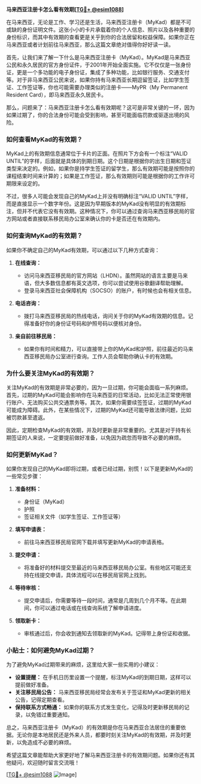 **马来西亚注册卡怎么看有效期[[TG💪+ @esim1088](https://t.me/s/esim1088)]**

在马来西亚，无论是工作、学习还是生活，马来西亚注册卡（MyKad）都是不可或缺的身份证明文件。这张小小的卡片承载着你的个人信息、照片以及各种重要的身份标识，而其中有效期的查看更是关乎到你的合法居留和权益保障。如果你正在马来西亚或者计划前往马来西亚，那么这篇文章绝对值得你好好读一读。

首先，让我们来了解一下什么是马来西亚注册卡（MyKad）。MyKad是马来西亚公民和永久居民的官方身份证件，于2001年开始全面实施。它不仅仅是一张身份证，更是一个多功能的电子身份证，集成了多种功能，比如银行服务、交通支付等。对于非马来西亚公民来说，如果你持有马来西亚长期逗留签证，比如学生签证、工作签证等，你也可能需要办理类似的注册卡——MyPR（My Permanent Resident Card），即马来西亚永久居民卡。

那么，问题来了：马来西亚注册卡怎么看有效期呢？这可是非常关键的一环，因为如果过期了，你的合法身份可能会受到影响，甚至可能面临罚款或驱逐出境的风险。

### **如何查看MyKad的有效期？**

MyKad上的有效期信息通常位于卡片的正面。在照片下方会有一个标注“VALID UNTIL”的字样，后面就是具体的到期日期。这个日期是根据你的出生日期和签证类型来决定的。例如，如果你是持学生签证的留学生，那么有效期可能是按照你的课程结束时间来计算的；如果是工作签证，那么有效期则可能是根据你的工作许可期限来设定的。

不过，很多人可能会发现自己的MyKad上并没有明确标注“VALID UNTIL”字样，而是直接显示一个数字年份。这是因为早期版本的MyKad没有明显的有效期标注，但并不代表它没有有效期。这种情况下，你可以通过查询马来西亚移民局的官方网站或者直接联系移民局办公室来确认你的卡是否还在有效期内。

### **如何查询MyKad的有效期？**

如果你不确定自己的MyKad有效期，可以通过以下几种方式查询：

1. **在线查询：**
   - 访问马来西亚移民局的官方网站（LHDN）。虽然网站的语言主要是马来语，但大多数信息都有英文选项，你可以尝试使用谷歌翻译帮助理解。
   - 登录马来西亚社会保障机构（SOCSO）的账户，有时候也会有相关信息。

2. **电话咨询：**
   - 拨打马来西亚移民局的热线电话，询问关于你的MyKad有效期的信息。记得准备好你的身份证号码和护照号码以便核对身份。

3. **亲自前往移民局：**
   - 如果你有时间和精力，可以直接带上你的MyKad和护照，前往最近的马来西亚移民局办公室进行查询。工作人员会帮助你确认卡的有效期。

### **为什么要关注MyKad的有效期？**

关注MyKad的有效期是非常必要的，因为一旦过期，你可能会面临一系列麻烦。首先，过期的MyKad可能会影响你在马来西亚的日常活动，比如无法正常使用银行账户、无法购买公共交通票务等。其次，如果你需要续签签证，过期的MyKad可能成为障碍。此外，在某些情况下，过期的MyKad还可能导致法律问题，比如被罚款甚至遣返。

因此，定期检查MyKad的有效期，并及时更新是非常重要的。尤其是对于持有长期签证的人来说，一定要提前做好准备，以免因为疏忽而导致不必要的麻烦。

### **如何更新MyKad？**

如果你发现自己的MyKad即将过期，或者已经过期，别慌！以下是更新MyKad的一些常见步骤：

1. **准备材料：**
   - 身份证（MyKad）
   - 护照
   - 签证相关文件（如学生签证、工作签证等）

2. **填写申请表：**
   - 前往马来西亚移民局官网下载并填写更新MyKad的申请表格。

3. **提交申请：**
   - 将准备好的材料提交至最近的马来西亚移民局办公室。有些地区可能还支持在线提交申请，具体流程可以在移民局官网上找到。

4. **等待审核：**
   - 提交申请后，你需要等待一段时间，通常是几周到几个月不等。在此期间，你可以通过电话或在线查询系统了解申请进度。

5. **领取新卡：**
   - 审核通过后，你会收到通知去领取新的MyKad。记得带上身份证和收据。

### **小贴士：如何避免MyKad过期？**

为了避免MyKad过期带来的麻烦，这里给大家一些实用的小建议：

- **设置提醒：** 在手机日历里设置一个提醒，标注MyKad的到期日期，这样可以提前做好准备。
- **关注移民局公告：** 马来西亚移民局经常会发布关于签证和MyKad更新的相关公告，记得定期查看。
- **保持联系方式畅通：** 如果你的联系方式发生变化，记得及时更新移民局的记录，以免错过重要通知。

总之，马来西亚注册卡（MyKad）的有效期是你在马来西亚合法居住的重要依据。无论你是本地居民还是外来人员，都要时刻关注MyKad的有效期，并及时更新，以免造成不必要的麻烦。

希望这篇文章能帮助大家更好地了解马来西亚注册卡的有效期问题。如果你还有其他疑问，欢迎随时留言交流哦！

[[TG💪+ @esim1088](https://t.me/s/esim1088) ![Image](https://i.postimg.cc/4NQfJmqS/Snipaste-2025-05-13-00-14-12.png)]